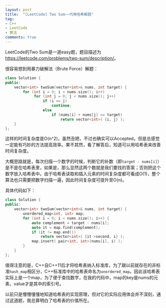 ```yaml
---
layout: post
title:  "[LeetCode] Two Sum——巧用哈希解题"
tag:
- C++
- LeetCode
- 算法
comments: true
---
```


LeetCode的Two Sum是一道easy题，题目描述为<https://leetcode.com/problems/two-sum/description/>。

很容易想到用暴力破解法（Brute Force）解题：

```cpp
class Solution {
public:
    vector<int> twoSum(vector<int>& nums, int target) {
        for (int i = 0; i < nums.size(); i++)
             for (int j = 0; j < nums.size(); j++)
                 if (i == j)
                     continue;
                 else
                     if (nums[i] + nums[j] == target)
                         return vector<int>( {i, j} );
    }
};
```

这样的时间复杂度是O(n^2)，虽然丑陋，不过也确实可以Accepted。但是总感觉一定能有巧妙的方法提高效率。果不其然，看了解答后，知道可以用哈希表来改善时间复杂度。

大概思路就是，每次扫描一个数字的时候，判断它的补数（即`target - nums[i]`）是不是在哈希表里，如果是，那么显然这两个数就是我们要找的答案；否则把这个数字放入哈希表中。由于哈希表读取和插入元素的时间复杂度都可看成O(1)，整个算法也只需要把数字扫描一遍，因此时间复杂度可提升至O(n)。

具体代码如下：

```cpp
class Solution {
public:
    vector<int> twoSum(vector<int>& nums, int target) {
        unordered_map<int, int> map;
        for (int i = 0; i < nums.size(); i++) {
            auto complement = target - nums[i];
            auto it = map.find(complement);
            if (it != map.end())
                return vector<int>( {it->second, i} );
            map.insert( pair<int, int>(nums[i], i) );
        }
    }
};
```

值得注意的是，C++自C++11后才将哈希表纳入标准库，为了跟以前就存在的非标准`hash_map`相区分，C++标准库中的哈希表命名为`unordered_map`。因此该哈希表实际上是一个map，为了便于查找数字，在我的代码中，map的key是nums的元素，value才是其中的索引号。

以前只是懵懵懂懂地知道哈希表的实现原理，但对它的实际应用体会并不深刻，通过这道题，我总算明白了哈希表的价值所在。
